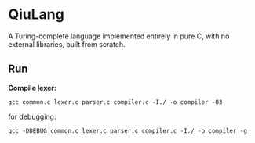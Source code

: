 # QiuLang
A Turing-complete language implemented entirely in pure C, with no external libraries, built from scratch.

## Run
**Compile lexer:**
```shell
gcc common.c lexer.c parser.c compiler.c -I./ -o compiler -O3
```

for debugging:
```shell
gcc -DDEBUG common.c lexer.c parser.c compiler.c -I./ -o compiler -g
```